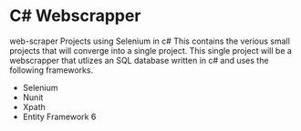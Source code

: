 # C# Webscrapper 
web-scraper Projects using Selenium in c#
This contains the verious small projects that will converge into a single project. 
This single project will be a webscrapper that utlizes an SQL database written in c# and uses the following frameworks.
<ul>
	<li>Selenium</li>
	<li>Nunit</li>
	<li>Xpath</li>
	<li>Entity Framework 6</li>
</ul>
